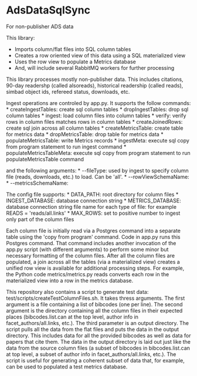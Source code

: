 # AdsDataSqlSync
For non-publisher ADS data

This library:
  * Imports column/flat files into SQL column tables
  * Creates a row oriented view of this data using a SQL materialized view
  * Uses the row view to populate a Metrics database
  * And, will include several RabbitMQ workers for further processing

This library processes mostly non-publisher data.  This includes
citations, 90-day readershp (called alsoreads), historical readership
(called reads), simbad object ids, refereed status, downloads, etc.

Ingest operations are controled by app.py.  It supports the follow
commands:
    * createIngestTables: create sql column tables
    * dropIngestTables: drop sql column tables
    * ingest: load column files into column tables
    * verify: verify rows in column files matches rows in column tables
    * createJoinedRows: create sql join across all column tables 
    * createMetricsTable: create table for metrics data
    * dropMetricsTable: drop table for metrics data
    * populateMetricsTable: write Metrics records
    * ingestMeta: execute sql copy from program statement to run ingest command
    * populateMetricsTableMeta: execute sql copy from program statement to run populateMetricsTable command

and the following arguments:
    * --fileType: used by ingest to specify column file (reads, downloads, etc.) to load.  Can be 'all'.
    * --rowViewSchemaName:
    * --metricsSchemaName:

The config file supports:
    * DATA_PATH: root directory for column files
    * INGEST_DATABASE: database connection string
    * METRICS_DATABASE: database connection string file name for each type of file: for example READS = 'reads/all.links'
    * MAX_ROWS: set to positive number to ingest only part of the column files


Each column file is initially read via a Postgres command into
a separate table using the 'copy from program' command.  Code in
app.py runs this Postgres command.  That command includes another
invocation of the app.py script (with different arguments) to perform
some minor but necessary formatting of the column files.  After all
the column files are populated, a join across all the tables (via a
materialized view) creates a unified row view is available for
additional processing steps.  For example, the Python code
metrics/metrics.py reads converts each row in the materialized view
into a row in the metrics database.  

This repository also contains a script to generate test data:
test/scripts/createTestColumnFiles.sh.  It takes thress arguments.
The first argument is a file containing a list of bibcodes (one per
line).  The second argument is the directory containing all the column
files in their expected places (bibcodes.list.can at the top level,
author info in facet_authors/all.links, etc.).  The third parameter is
an output directory.  The script pulls all the data from the flat
files and puts the data in the output directory.  This includes data
for all the provided bibcodes as well as data for papers that cite
them.  The data in the output directory is laid out just like the data
from the source column files (a subset of bibcodes in
bibcodes.list.can at top level, a subset of author info in
facet_authors/all.links, etc.). The script is useful for generating a
coherent subset of data that, for example, can be used to populated a
test metrics database.   



 
